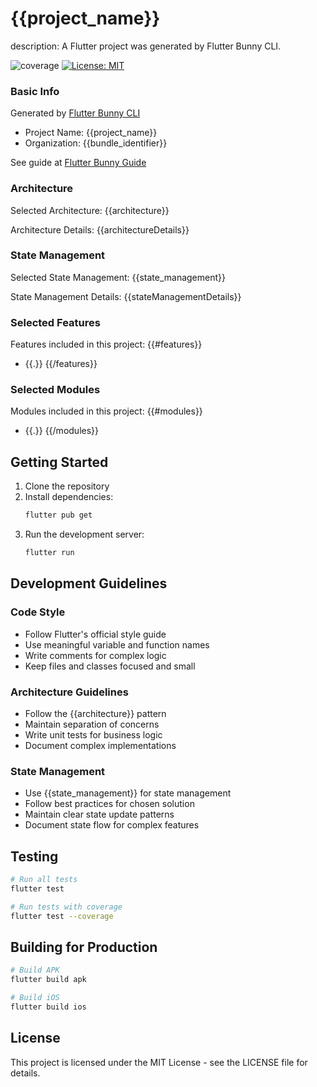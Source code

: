 # {{project_name}}

description: A Flutter project was generated by Flutter Bunny CLI.

![coverage][coverage_badge]
[![License: MIT][license_badge]][license_link]

### Basic Info

Generated by [Flutter Bunny CLI][flutter_bunny_cli_link] 

- Project Name: {{project_name}}
- Organization: {{bundle_identifier}}

See guide at [Flutter Bunny Guide][flutter_bunny_cli_guide_link]

### Architecture

Selected Architecture: {{architecture}}

Architecture Details:
{{architectureDetails}}

### State Management

Selected State Management: {{state_management}}

State Management Details:
{{stateManagementDetails}}

### Selected Features

Features included in this project:
{{#features}}

- {{.}}
  {{/features}}

### Selected Modules

Modules included in this project:
{{#modules}}

- {{.}}
  {{/modules}}

## Getting Started

1. Clone the repository
2. Install dependencies:
   ```bash
   flutter pub get
   ```
3. Run the development server:
   ```bash
   flutter run
   ```

## Development Guidelines

### Code Style

- Follow Flutter's official style guide
- Use meaningful variable and function names
- Write comments for complex logic
- Keep files and classes focused and small

### Architecture Guidelines

- Follow the {{architecture}} pattern
- Maintain separation of concerns
- Write unit tests for business logic
- Document complex implementations

### State Management

- Use {{state_management}} for state management
- Follow best practices for chosen solution
- Maintain clear state update patterns
- Document state flow for complex features

## Testing

```bash
# Run all tests
flutter test

# Run tests with coverage
flutter test --coverage
```

## Building for Production

```bash
# Build APK
flutter build apk

# Build iOS
flutter build ios
```

## License

This project is licensed under the MIT License - see the LICENSE file for details.


[coverage_badge]: coverage_badge.svg
[flutter_localizations_link]: https://api.flutter.dev/flutter/flutter_localizations/flutter_localizations-library.html
[internationalization_link]: https://flutter.dev/docs/development/accessibility-and-localization/internationalization
[license_badge]: https://img.shields.io/badge/license-MIT-blue.svg
[license_link]: https://opensource.org/licenses/MIT
[flutter_bunny_cli_link]: https://www.flutterbunny.xyz/
[flutter_bunny_cli_guide_link]: https://www.flutterbunny.xyz/set_up_guide/